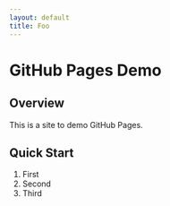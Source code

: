 ```yaml
---
layout: default
title: Foo
---
```


# GitHub Pages Demo

## Overview

This is a site to demo GitHub Pages.

## Quick Start

1. First
2. Second
3. Third
